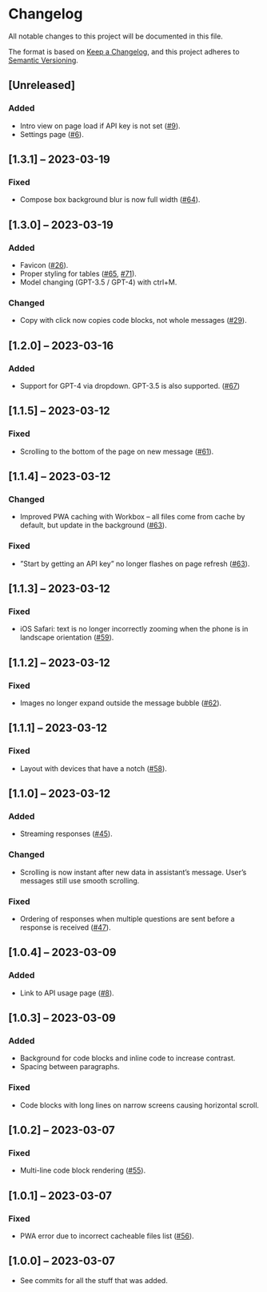 # Changelog

All notable changes to this project will be documented in this file.

The format is based on [Keep a Changelog](https://keepachangelog.com/en/1.1.0/),
and this project adheres to [Semantic Versioning](https://semver.org/spec/v2.0.0.html).

## [Unreleased]

### Added

- Intro view on page load if API key is not set ([#9](https://github.com/felixbade/chatgpt-web-ui/issues/9)).
- Settings page ([#6](https://github.com/felixbade/chatgpt-web-ui/issues/6)).

## [1.3.1] – 2023-03-19

### Fixed

- Compose box background blur is now full width ([#64](https://github.com/felixbade/chatgpt-web-ui/issues/64)).

## [1.3.0] – 2023-03-19

### Added

- Favicon ([#26](https://github.com/felixbade/chatgpt-web-ui/issues/26)).
- Proper styling for tables ([#65](https://github.com/felixbade/chatgpt-web-ui/issues/65), [#71](https://github.com/felixbade/chatgpt-web-ui/issues/71)).
- Model changing (GPT-3.5 / GPT-4) with ctrl+M.

### Changed

- Copy with click now copies code blocks, not whole messages ([#29](https://github.com/felixbade/chatgpt-web-ui/issues/29)).

## [1.2.0] – 2023-03-16

### Added

- Support for GPT-4 via dropdown. GPT-3.5 is also supported. ([#67](https://github.com/felixbade/chatgpt-web-ui/issues/67))


## [1.1.5] – 2023-03-12

### Fixed

- Scrolling to the bottom of the page on new message ([#61](https://github.com/felixbade/chatgpt-web-ui/issues/61)).

## [1.1.4] – 2023-03-12

### Changed

- Improved PWA caching with Workbox – all files come from cache by default, but update in the background ([#63](https://github.com/felixbade/chatgpt-web-ui/issues/63)).

### Fixed

- ”Start by getting an API key” no longer flashes on page refresh ([#63](https://github.com/felixbade/chatgpt-web-ui/issues/63)).

## [1.1.3] – 2023-03-12

### Fixed

- iOS Safari: text is no longer incorrectly zooming when the phone is in landscape orientation ([#59](https://github.com/felixbade/chatgpt-web-ui/issues/59)).

## [1.1.2] – 2023-03-12

### Fixed

- Images no longer expand outside the message bubble ([#62](https://github.com/felixbade/chatgpt-web-ui/issues/62)).

## [1.1.1] – 2023-03-12

### Fixed

- Layout with devices that have a notch ([#58](https://github.com/felixbade/chatgpt-web-ui/issues/58)).

## [1.1.0] – 2023-03-12

### Added

- Streaming responses ([#45](https://github.com/felixbade/chatgpt-web-ui/issues/45)).

### Changed

- Scrolling is now instant after new data in assistant’s message. User’s messages still use smooth scrolling.

### Fixed

- Ordering of responses when multiple questions are sent before a response is received ([#47](https://github.com/felixbade/chatgpt-web-ui/issues/47)).

## [1.0.4] – 2023-03-09

### Added

- Link to API usage page ([#8](https://github.com/felixbade/chatgpt-web-ui/issues/8)).

## [1.0.3] – 2023-03-09

### Added

- Background for code blocks and inline code to increase contrast.
- Spacing between paragraphs.

### Fixed

- Code blocks with long lines on narrow screens causing horizontal scroll.

## [1.0.2] – 2023-03-07

### Fixed

- Multi-line code block rendering ([#55](https://github.com/felixbade/chatgpt-web-ui/issues/55)).

## [1.0.1] – 2023-03-07

### Fixed

- PWA error due to incorrect cacheable files list ([#56](https://github.com/felixbade/chatgpt-web-ui/issues/56)).

## [1.0.0] – 2023-03-07

- See commits for all the stuff that was added.